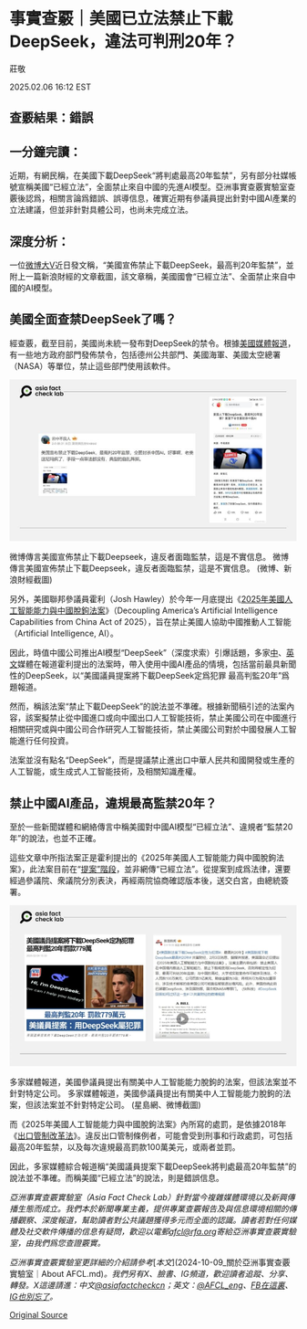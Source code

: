 # 事實查覈｜美國已立法禁止下載DeepSeek，違法可判刑20年？

莊敬

2025.02.06 16:12 EST

## 查覈結果：錯誤

## 一分鐘完讀：

近期，有網民稱，在美國下載DeepSeek“將判處最高20年監禁”，另有部分社媒帳號宣稱美國“已經立法”，全面禁止來自中國的先進AI模型。亞洲事實查覈實驗室查覈後認爲，相關言論爲錯誤、誤導信息，確實近期有參議員提出針對中國AI產業的立法建議，但並非針對具體公司，也尚未完成立法。

## 深度分析：

一位[微博大V](https://m.weibo.cn/detail/5130606883112147)近日發文稱，“美國宣佈禁止下載DeepSeek，最高判20年監禁”，並附上一篇新浪財經的文章截圖，該文章稱，美國國會“已經立法”、全面禁止來自中國的AI模型。

## 美國全面查禁DeepSeek了嗎？

經查覈，截至目前，美國尚未統一發布對DeepSeek的禁令。根據[美國媒體報道](https://www.cnbc.com/2025/02/02/why-deleting-chinas-deepseek-ai-may-be-next-for-millions-of-americans.html)，有一些地方政府部門發佈禁令，包括德州公共部門、美國海軍、美國太空總署（NASA）等單位，禁止這些部門使用該軟件。

![微博傳言美國宣佈禁止下載Deepseek，違反者面臨監禁，這是不實信息。](images/RCRFQRATJVBH7NF7MTNNXDNBZE.jpg)

微博傳言美國宣佈禁止下載Deepseek，違反者面臨監禁，這是不實信息。 微博傳言美國宣佈禁止下載Deepseek，違反者面臨監禁，這是不實信息。 (微博、新浪財經截圖)

另外，美國聯邦參議員霍利（Josh Hawley）於今年一月底提出《[2025年美國人工智能能力與中國脫鉤法案](https://www.hawley.senate.gov/wp-content/uploads/2025/01/Hawley-Decoupling-Americas-Artificial-Intelligence-Capabilities-from-China-Act.pdf)》（Decoupling America’s Artificial Intelligence Capabilities from China Act of 2025），旨在禁止美國人協助中國推動人工智能（Artificial Intelligence, AI）。

因此，時值中國公司推出AI模型“DeepSeek”（深度求索）引爆話題，多家[中](https://std.stheadline.com/realtime/article/2050764/%E5%8D%B3%E6%99%82-%E4%B8%AD%E5%9C%8B-%E7%BE%8E%E5%9C%8B%E8%AD%B0%E5%93%A1%E6%8F%90%E6%A1%88%E5%B0%87%E4%B8%8B%E8%BC%89DeepSeek%E5%AE%9A%E7%82%BA%E7%8A%AF%E7%BD%AA-%E6%9C%80%E9%AB%98%E5%88%A4%E7%9B%A320%E5%B9%B4%E7%BD%B0%E6%AC%BE779%E8%90%AC)、[英文](https://mashable.com/article/josh-hawley-bill-deepseek-ai-crime-for-americans)媒體在報道霍利提出的法案時，帶入使用中國AI產品的情境，包括當前最具新聞性的DeepSeek，以“美國議員提案將下載DeepSeek定爲犯罪 最高判監20年”爲題報道。

然而，稱該法案“禁止下載DeepSeek”的說法並不準確。根據新聞稿引述的法案內容，該案擬禁止從中國進口或向中國出口人工智能技術，禁止美國公司在中國進行相關研究或與中國公司合作研究人工智能技術，禁止美國公司對於中國發展人工智能進行任何投資。

法案並沒有點名“DeepSeek”，而是提議禁止進出口中華人民共和國開發或生產的人工智能，或生成式人工智能技術，及相關知識產權。

## 禁止中國AI產品，違規最高監禁20年？

至於一些新聞媒體和網絡傳言中稱美國對中國AI模型“已經立法”、違規者“監禁20年”的說法，也並不正確。

這些文章中所指法案正是霍利提出的《2025年美國人工智能能力與中國脫鉤法案》，此法案目前在“[提案”階段](https://www.congress.gov/bill/119th-congress/senate-bill/321/text)，並非網傳“已經立法”。從提案到成爲法律，還要經過參議院、衆議院分別表決，再經兩院協商確認版本後，送交白宮，由總統簽署。

![多家媒體報道，美國參議員提出有關美中人工智能能力脫鉤的法案，但該法案並不針對特定公司。](images/IHWSSXGOCJC37AWV55ZDEASIUA.png)

多家媒體報道，美國參議員提出有關美中人工智能能力脫鉤的法案，但該法案並不針對特定公司。 多家媒體報道，美國參議員提出有關美中人工智能能力脫鉤的法案，但該法案並不針對特定公司。 (星島網、微博截圖)

而《2025年美國人工智能能力與中國脫鉤法案》內所寫的處罰，是依據2018年《[出口管制改革法](https://www.bis.doc.gov/index.php/enforcement/oee/penalties)》。違反出口管制條例者，可能會受到刑事和行政處罰，可包括最高20年監禁，以及每次違規最高罰款100萬美元，或兩者並罰。

因此，多家媒體綜合報道稱“美國議員提案下載DeepSeek將判處最高20年監禁”的說法並不準確。而稱美國“已經立法”的說法，則是錯誤信息。

*亞洲事實查覈實驗室（Asia Fact Check Lab）針對當今複雜媒體環境以及新興傳播生態而成立。我們本於新聞專業主義，提供專業查覈報告及與信息環境相關的傳播觀察、深度報道，幫助讀者對公共議題獲得多元而全面的認識。讀者若對任何媒體及社交軟件傳播的信息有疑問，歡迎以電郵*[*afcl@rfa.org*](mailto:afcl@rfa.org)*寄給亞洲事實查覈實驗室，由我們爲您查證覈實。*

*亞洲事實查覈實驗室更詳細的介紹請參考*[*本文*](2024-10-09_關於亞洲事實查覈實驗室｜About AFCL.md)*。我們另有X、臉書、IG頻道，歡迎讀者追蹤、分享、轉發。X這邊請進：中文*[*@asiafactcheckcn*](https://twitter.com/asiafactcheckcn)*；英文：*[*@AFCL\_eng*](https://twitter.com/AFCL_eng)*、*[*FB在這裏*](https://www.facebook.com/asiafactchecklabcn)*、*[*IG也別忘了*](https://www.instagram.com/asiafactchecklab/)*。*



[Original Source](https://www.rfa.org/mandarin/shishi-hecha/2025/02/06/fact-check-us-banning-deepseek/)